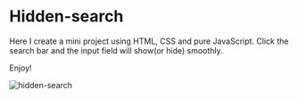 # Hidden-search

Here I create a mini project using HTML, CSS and pure JavaScript. Click the search bar and the input field will show(or hide) smoothly.

Enjoy!

![hidden-search](https://user-images.githubusercontent.com/70126905/169656648-16ade5ce-7944-49bd-992f-e0c983647b1a.gif)
